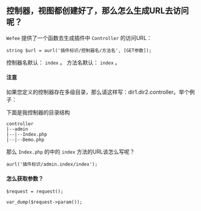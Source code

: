 ## 控制器，视图都创建好了，那么怎么生成URL去访问呢？

`Wefee` 提供了一个函数去生成插件中 `Controller` 的访问URL：

```
string $url = aurl('插件标识/控制器名/方法名', [GET参数]);
```


控制器名默认： `index` 。
方法名默认： `index` 。

#### 注意

如果您定义的控制器存在多级目录，那么请这样写：dir1.dir2.controller。举个例子：

下面是我控制器的目录结构
```
controller
|--admin
|--|--Index.php
|--|--Demo.php
```

那么 `Index.php` 的中的 `index` 方法的URL该怎么写呢？

```
aurl('插件标识/admin.index/index');
```


#### 怎么获取参数？

```
$request = request();

var_dump($request->param());
```
